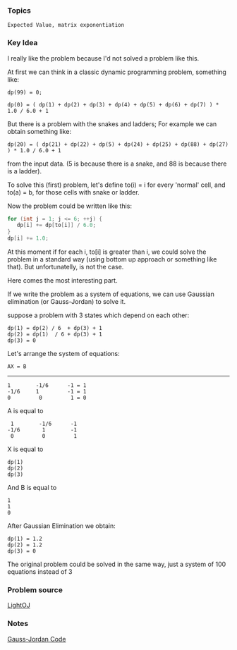 ### Topics

    Expected Value, matrix exponentiation

### Key Idea

I really like the problem because I'd not solved a problem like this.

At first we can think in a classic dynamic programming problem, something like:


    dp(99) = 0;

    dp(0) = ( dp(1) + dp(2) + dp(3) + dp(4) + dp(5) + dp(6) + dp(7) ) * 1.0 / 6.0 + 1


But there is a problem with the snakes and ladders; For example we can obtain something like:


    dp(20) = ( dp(21) + dp(22) + dp(5) + dp(24) + dp(25) + dp(88) + dp(27) ) * 1.0 / 6.0 + 1


from the input data. (5 is because there is a snake, and 88 is because there is a ladder).

To solve this (first) problem, let's define to(i) = i for every 'normal' cell, and to(a) = b, for those cells with snake or ladder.

Now the problem could be written like this:


```c++
for (int j = 1; j <= 6; ++j) {
   dp[i] += dp[to[i]] / 6.0;
}
dp[i] += 1.0;
```

At this moment if for each i, to[i] is greater than i, we could solve the problem in a standard way (using bottom up approach or something like that). But unfortunatelly, is not the case.

Here comes the most interesting part.

If we write the problem as a system of equations, we can use Gaussian elimination (or Gauss-Jordan) to solve it.

suppose a problem with 3 states which depend on each other:

    dp(1) = dp(2) / 6  + dp(3) + 1
    dp(2) = dp(1)  / 6 + dp(3) + 1
    dp(3) = 0

Let's arrange the system of equations:

    AX = B

----- 

    1        -1/6      -1 = 1
    -1/6     1         -1 = 1
    0         0         1 = 0

A is equal to

     1        -1/6      -1
    -1/6       1        -1
     0         0         1


X is equal to

    dp(1)
    dp(2)
    dp(3)

And B is equal to

    1
    1
    0


After Gaussian Elimination we obtain:

    dp(1) = 1.2
    dp(2) = 1.2
    dp(3) = 0

The original problem could be solved in the same way, just a system of 100 equations instead of 3

### Problem source

[LightOJ](http://lightoj.com/volume_showproblem.php?problem=1151)

### Notes

[Gauss-Jordan Code](http://stanford.edu/~liszt90/acm/notebook.html#file14)
